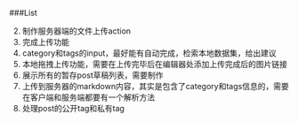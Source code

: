 ###List

2. 制作服务器端的文件上传action
3. 完成上传功能
4. category和tags的input，最好能有自动完成，检索本地数据集，给出建议
5. 本地拖拽上传功能，需要在上传完毕后在编辑器处添加上传完成后的图片链接
6. 展示所有的暂存post草稿列表，需要制作
7. 上传到服务器的markdown内容，其实是包含了category和tags信息的，需要在客户端和服务端都要有一个解析方法
8. 处理post的公开tag和私有tag